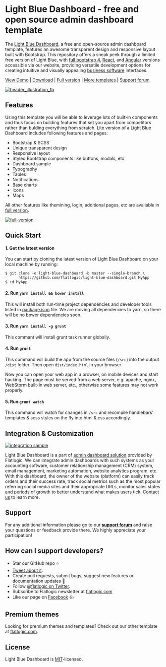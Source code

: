 
# Light Blue Dashboard - free and open source admin dashboard template
The [Light Blue Dashboard](https://flatlogic.com/admin-dashboards/light-blue-html5/demo), a free and open-source admin dashboard template, features an awesome transparent design and responsive layout built with Bootstrap. This repository offers a sneak peek through a limited free version of Light Blue, with [full bootstrap 4](https://flatlogic.com/admin-dashboards/light-blue-html5/demo),     [React](https://flatlogic.com/admin-dashboards/light-blue-react/demo), and [Angular](https://flatlogic.com/admin-dashboards/light-blue-angular/demo) versions accessible via our website, providing versatile development options for creating intuitive and visually appealing [business software](https://flatlogic.com/) interfaces.

[View Demo](https://flatlogic.github.io/light-blue-dashboard/) | [Download](https://github.com/flatlogic/light-blue-dashboard/archive/master.zip) | [Full version](https://flatlogic.com/admin-dashboards/light-blue-html5) | [More templates](https://flatlogic.com/admin-dashboards) | [Support forum](https://flatlogic.com/forum)



[![header_illustration_fb](https://user-images.githubusercontent.com/24964748/47848527-a75aee80-dddf-11e8-82ae-b5472e20df7f.png)](https://flatlogic.github.io/light-blue-dashboard/)

## Features

Using this template you will be able to leverage lots of built-in components and thus focus on building features that set you apart from competitors rather than bulding everything from scratch. Lite version of a Light Blue Dashboard includes following features and pages:
* Bootstrap & SCSS
* Unique transparent design
* Responsive layout
* Styled Bootstrap components like buttons, modals, etc
* Dashboard sample
* Typography
* Tables
* Notifications
* Base charts
* Icons
* Maps

All other features like themining, login, additional pages, etc are available in [full version](https://flatlogic.com/admin-dashboards/light-blue-html5/demo).

[![full-version](https://user-images.githubusercontent.com/24964748/47848874-c4dc8800-dde0-11e8-93e7-a78c1e098207.png)](https://flatlogic.com/admin-dashboards/light-blue-html5/demo)

## Quick Start

#### 1. Get the latest version

You can start by cloning the latest version of Light Blue Dashboard on your local machine by running:

```shell
$ git clone -o light-blue-dashboard -b master --single-branch \
      https://github.com/flatlogic/light-blue-dashboard.git MyApp
$ cd MyApp
```

#### 2. Run `yarn install && bower install`

This will install both run-time project dependencies and developer tools listed
in [package.json](../package.json) file. We are moving all dependencies to yarn, so there will be no bower dependencies soon.

#### 3. Run `yarn install -g grunt`

This commant will install grunt task runner globally.

#### 4. Run `grunt`

This command will build the app from the source files (`/src`) into the output
`/dist` folder. Then open `dist/index.html` in your browser.

Now you can open your web app in a browser, on mobile devices and start
hacking. The page must be served from a web server, e.g. apache, nginx, WebStorm built-in web server, etc., otherwise some features may not work properly.

#### 5. Run `grunt watch`
This command will watch for changes in `/src` and recompile handlebars' templates & scss styles on the fly into html & css accordingly.


## Integration & Customization
[![integration sample](https://user-images.githubusercontent.com/24964748/47849384-7334fd00-dde2-11e8-8329-dc4b9d8927d0.png)](https://flatlogic.com/services/admin-template-integration)

Light Blue Dashboard is a part of [admin dashboard solution](https://flatlogic.com/services/admin-template-integration) provided by Flatlogic. We can integrate admin dashboards with such systems as your accounting software, customer relationship management (CRM) system, email management, marketing automation, website analytics program, etc. With this dashboard, the owner of the website (platform) can easily track orders and their success rate, track social metrics such as the most popular referring social media sites and their appropriate URLs, monitor sales states and periods of growth to better understand what makes users tick. [Contact us](https://flatlogic.com/contact) to learn more.

## Support
For any additional information please go to our [**support forum**](https://flatlogic.com/forum) and raise your questions or feedback provide there. We highly appreciate your participation!

## How can I support developers?
- Star our GitHub repo :star:
- [Tweet about it](https://twitter.com/intent/tweet?text=Amazing%20dashboard%20built%20with%20NodeJS,%20React%20and%20Bootstrap!&url=https://github.com/flatlogic/sing-app&via=flatlogic).
- Create pull requests, submit bugs, suggest new features or documentation updates :wrench:
- Follow [@flatlogic on Twitter](https://twitter.com/flatlogic).
- Subscribe to Flatlogic newsletter at [flatlogic.com](https://flatlogic.com/)
- Like our page on [Facebook](https://www.facebook.com/flatlogic/) :thumbsup:

## Premium themes
Looking for premium themes and templates? Check out our other template at [flatlogic.com](https://flatlogic.com/admin-dashboards).

## License

Light Blue Dashboard is [MIT](https://github.com/flatlogic/light-blue-dashboard/blob/master/LICENSE.txt)-licensed.
